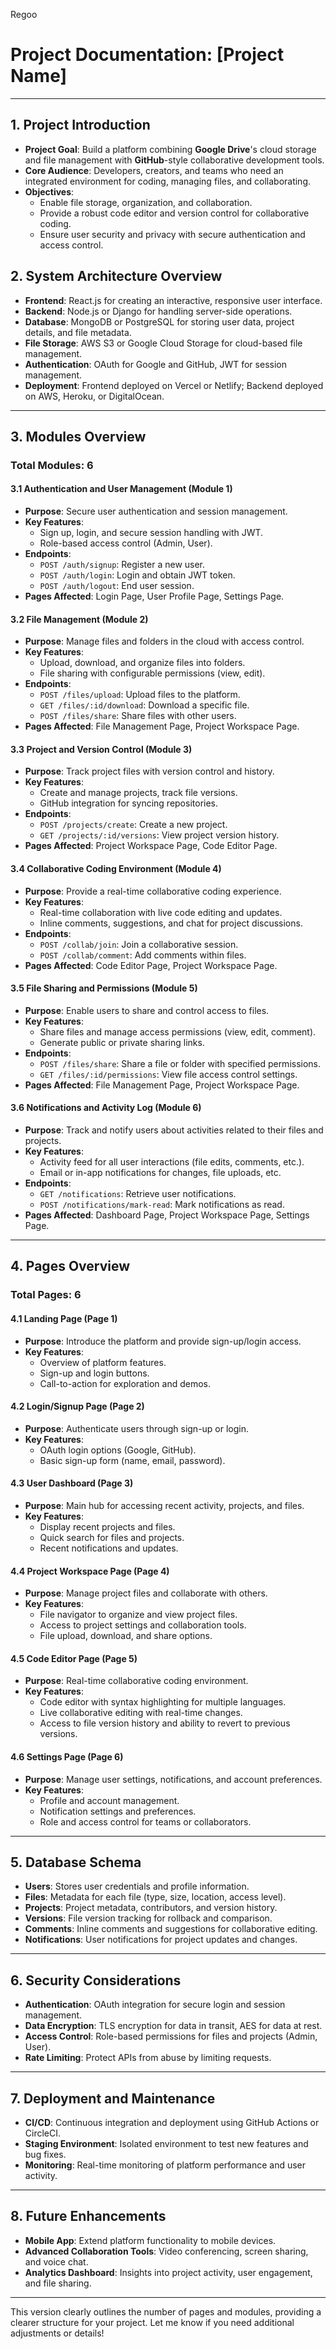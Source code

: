 Regoo

# **Project Documentation: [Project Name]**

---

## **1. Project Introduction**

   - **Project Goal**: Build a platform combining **Google Drive**'s cloud storage and file management with **GitHub**-style collaborative development tools.
   - **Core Audience**: Developers, creators, and teams who need an integrated environment for coding, managing files, and collaborating.
   - **Objectives**:
     - Enable file storage, organization, and collaboration.
     - Provide a robust code editor and version control for collaborative coding.
     - Ensure user security and privacy with secure authentication and access control.

## **2. System Architecture Overview**

   - **Frontend**: React.js for creating an interactive, responsive user interface.
   - **Backend**: Node.js or Django for handling server-side operations.
   - **Database**: MongoDB or PostgreSQL for storing user data, project details, and file metadata.
   - **File Storage**: AWS S3 or Google Cloud Storage for cloud-based file management.
   - **Authentication**: OAuth for Google and GitHub, JWT for session management.
   - **Deployment**: Frontend deployed on Vercel or Netlify; Backend deployed on AWS, Heroku, or DigitalOcean.

---

## **3. Modules Overview**

### **Total Modules: 6**

#### **3.1 Authentication and User Management (Module 1)**

   - **Purpose**: Secure user authentication and session management.
   - **Key Features**:
     - Sign up, login, and secure session handling with JWT.
     - Role-based access control (Admin, User).
   - **Endpoints**:
     - `POST /auth/signup`: Register a new user.
     - `POST /auth/login`: Login and obtain JWT token.
     - `POST /auth/logout`: End user session.
   - **Pages Affected**: Login Page, User Profile Page, Settings Page.

#### **3.2 File Management (Module 2)**

   - **Purpose**: Manage files and folders in the cloud with access control.
   - **Key Features**:
     - Upload, download, and organize files into folders.
     - File sharing with configurable permissions (view, edit).
   - **Endpoints**:
     - `POST /files/upload`: Upload files to the platform.
     - `GET /files/:id/download`: Download a specific file.
     - `POST /files/share`: Share files with other users.
   - **Pages Affected**: File Management Page, Project Workspace Page.

#### **3.3 Project and Version Control (Module 3)**

   - **Purpose**: Track project files with version control and history.
   - **Key Features**:
     - Create and manage projects, track file versions.
     - GitHub integration for syncing repositories.
   - **Endpoints**:
     - `POST /projects/create`: Create a new project.
     - `GET /projects/:id/versions`: View project version history.
   - **Pages Affected**: Project Workspace Page, Code Editor Page.

#### **3.4 Collaborative Coding Environment (Module 4)**

   - **Purpose**: Provide a real-time collaborative coding experience.
   - **Key Features**:
     - Real-time collaboration with live code editing and updates.
     - Inline comments, suggestions, and chat for project discussions.
   - **Endpoints**:
     - `POST /collab/join`: Join a collaborative session.
     - `POST /collab/comment`: Add comments within files.
   - **Pages Affected**: Code Editor Page, Project Workspace Page.

#### **3.5 File Sharing and Permissions (Module 5)**

   - **Purpose**: Enable users to share and control access to files.
   - **Key Features**:
     - Share files and manage access permissions (view, edit, comment).
     - Generate public or private sharing links.
   - **Endpoints**:
     - `POST /files/share`: Share a file or folder with specified permissions.
     - `GET /files/:id/permissions`: View file access control settings.
   - **Pages Affected**: File Management Page, Project Workspace Page.

#### **3.6 Notifications and Activity Log (Module 6)**

   - **Purpose**: Track and notify users about activities related to their files and projects.
   - **Key Features**:
     - Activity feed for all user interactions (file edits, comments, etc.).
     - Email or in-app notifications for changes, file uploads, etc.
   - **Endpoints**:
     - `GET /notifications`: Retrieve user notifications.
     - `POST /notifications/mark-read`: Mark notifications as read.
   - **Pages Affected**: Dashboard Page, Project Workspace Page, Settings Page.

---

## **4. Pages Overview**

### **Total Pages: 6**

#### **4.1 Landing Page (Page 1)**
   - **Purpose**: Introduce the platform and provide sign-up/login access.
   - **Key Features**:
     - Overview of platform features.
     - Sign-up and login buttons.
     - Call-to-action for exploration and demos.

#### **4.2 Login/Signup Page (Page 2)**
   - **Purpose**: Authenticate users through sign-up or login.
   - **Key Features**:
     - OAuth login options (Google, GitHub).
     - Basic sign-up form (name, email, password).

#### **4.3 User Dashboard (Page 3)**
   - **Purpose**: Main hub for accessing recent activity, projects, and files.
   - **Key Features**:
     - Display recent projects and files.
     - Quick search for files and projects.
     - Recent notifications and updates.

#### **4.4 Project Workspace Page (Page 4)**
   - **Purpose**: Manage project files and collaborate with others.
   - **Key Features**:
     - File navigator to organize and view project files.
     - Access to project settings and collaboration tools.
     - File upload, download, and share options.

#### **4.5 Code Editor Page (Page 5)**
   - **Purpose**: Real-time collaborative coding environment.
   - **Key Features**:
     - Code editor with syntax highlighting for multiple languages.
     - Live collaborative editing with real-time changes.
     - Access to file version history and ability to revert to previous versions.

#### **4.6 Settings Page (Page 6)**
   - **Purpose**: Manage user settings, notifications, and account preferences.
   - **Key Features**:
     - Profile and account management.
     - Notification settings and preferences.
     - Role and access control for teams or collaborators.

---

## **5. Database Schema**

   - **Users**: Stores user credentials and profile information.
   - **Files**: Metadata for each file (type, size, location, access level).
   - **Projects**: Project metadata, contributors, and version history.
   - **Versions**: File version tracking for rollback and comparison.
   - **Comments**: Inline comments and suggestions for collaborative editing.
   - **Notifications**: User notifications for project updates and changes.

---

## **6. Security Considerations**

   - **Authentication**: OAuth integration for secure login and session management.
   - **Data Encryption**: TLS encryption for data in transit, AES for data at rest.
   - **Access Control**: Role-based permissions for files and projects (Admin, User).
   - **Rate Limiting**: Protect APIs from abuse by limiting requests.

---

## **7. Deployment and Maintenance**

   - **CI/CD**: Continuous integration and deployment using GitHub Actions or CircleCI.
   - **Staging Environment**: Isolated environment to test new features and bug fixes.
   - **Monitoring**: Real-time monitoring of platform performance and user activity.

---

## **8. Future Enhancements**

   - **Mobile App**: Extend platform functionality to mobile devices.
   - **Advanced Collaboration Tools**: Video conferencing, screen sharing, and voice chat.
   - **Analytics Dashboard**: Insights into project activity, user engagement, and file sharing.

---

This version clearly outlines the number of pages and modules, providing a clearer structure for your project. Let me know if you need additional adjustments or details!
